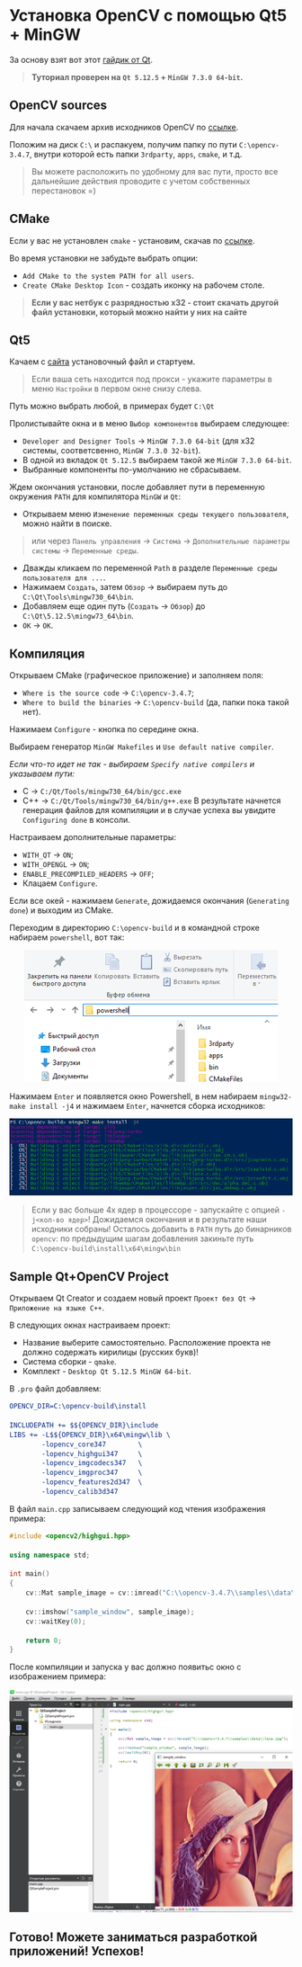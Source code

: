 # Установка OpenCV с помощью Qt5 + MinGW

За основу взят вот этот [гайдик от Qt](https://wiki.qt.io/How_to_setup_Qt_and_openCV_on_Windows).

> **Туториал проверен на `Qt 5.12.5` + `MinGW 7.3.0 64-bit`.**

## OpenCV sources

Для начала скачаем архив исходников OpenCV по [ссылке](https://github.com/opencv/opencv/archive/3.4.7.zip). 

Положим на диск `C:\` и распакуем, получим папку по пути `C:\opencv-3.4.7`, внутри которой есть папки `3rdparty`, `apps`, `cmake`, и т.д.

> Вы можете расположить по удобному для вас пути, просто все дальнейшие действия проводите с учетом собственных перестановок =)

## CMake

Если у вас не установлен `cmake` - установим, скачав по [ссылке](https://github.com/Kitware/CMake/releases/download/v3.16.0-rc1/cmake-3.16.0-rc1-win64-x64.msi).

Во время установки не забудьте выбрать опции:
- `Add CMake to the system PATH for all users`.
- `Create CMake Desktop Icon` - создать иконку на рабочем столе.

> **Если у вас нетбук с разрядностью х32 - стоит скачать другой файл установки, который можно найти у них на сайте**

## Qt5

Качаем с [сайта](https://www.qt.io/download-qt-installer) установочный файл и стартуем.

> Если ваша сеть находится под прокси - укажите параметры в меню `Настройки` в первом окне снизу слева.

Путь можно выбрать любой, в примерах будет `C:\Qt`

Пролистывайте окна и в меню `Выбор компонентов` выбираем следующее:
- `Developer and Designer Tools` -> `MinGW 7.3.0 64-bit` (для x32 системы, соответсвенно, `MinGW 7.3.0 32-bit`).
- В одной из вкладок `Qt 5.12.5` выбираем такой же `MinGW 7.3.0 64-bit`.
- Выбранные компоненты по-умолчанию не сбрасываем.

Ждем окончания установки, после добавляет пути в переменную окружения `PATH` для компилятора `MinGW` и `Qt`:
- Открываем меню `Изменение переменных среды текущего пользователя`, можно найти в поиске.
> или через `Панель управления` -> `Система` -> `Дополнительные параметры системы` -> `Переменные среды`.
- Дважды кликаем по переменной `Path` в разделе `Переменные среды пользователя для ...`.
- Нажимаем `Создать`, затем `Обзор` -> выбираем путь до `C:\Qt\Tools\mingw730_64\bin`.
- Добавляем еще один путь (`Создать` -> `Обзор`) до `С:\Qt\5.12.5\mingw73_64\bin`.
- `OK` -> `OK`.

## Компиляция

Открываем CMake (графическое приложение) и заполняем поля:
- `Where is the source code` -> `C:\opencv-3.4.7`;
- `Where to build the binaries` -> `C:\opencv-build` (да, папки пока такой нет).

Нажимаем `Configure` - кнопка по середине окна.

Выбираем генератор `MinGW Makefiles` и `Use default native compiler`.

*Если что-то идет не так - выбираем `Specify native compilers` и указываем пути:*
- С -> `C:/Qt/Tools/mingw730_64/bin/gcc.exe`
- С++ -> `C:/Qt/Tools/mingw730_64/bin/g++.exe`
В результате начнется генерация файлов для компиляции и в случае успеха вы увидите `Configuring done` в консоли.

Настраиваем дополнительные параметры:
- `WITH_QT` -> `ON`;
- `WITH_OPENGL` -> `ON`;
- `ENABLE_PRECOMPILED_HEADERS` -> `OFF`;
- Клацаем `Configure`.

Если все окей - нажимаем `Generate`, дожидаемся окончания (`Generating done`) и выходим из CMake.

Переходим в директорию `C:\opencv-build` и в командной строке набираем `powershell`, вот так:
<p align="center">
<img src="qt_opencv_mingw/powershell.png">
</p>

Нажимаем `Enter` и появляется окно Powershell, в нем набираем `mingw32-make install -j4` и нажимаем `Enter`, начнется сборка исходников:
<p align="center">
<img src="qt_opencv_mingw/make.png">
</p>

> Если у вас больше 4х ядер в процессоре - запускайте с опцией `-j<кол-во ядер>`!
Дожидаемся окончания и в результате наши исходники собраны! Осталось добавить в `PATH` путь до бинарников `opencv`: по предыдущим шагам добавления закиньте путь `C:\opencv-build\install\x64\mingw\bin` 

## Sample Qt+OpenCV Project

Открываем Qt Creator и создаем новый проект `Проект без Qt` -> `Приложение на языке С++`.

В следующих окнах настраиваем проект:
- Название выберите самостоятельно. Расположение проекта не должно содержать кирилицы (русских букв)!
- Система сборки - `qmake`.
- Комплект - `Desktop Qt 5.12.5 MinGW 64-bit`.

В `.pro` файл добавляем:
```CMake
OPENCV_DIR=C:\opencv-build\install

INCLUDEPATH += $${OPENCV_DIR}\include
LIBS += -L$${OPENCV_DIR}\x64\mingw\lib \
        -lopencv_core347        \
        -lopencv_highgui347     \
        -lopencv_imgcodecs347   \
        -lopencv_imgproc347     \
        -lopencv_features2d347  \
        -lopencv_calib3d347
```

В файл `main.cpp` записываем следующий код чтения изображения примера:
```cpp
#include <opencv2/highgui.hpp>

using namespace std;

int main()
{
    cv::Mat sample_image = cv::imread("C:\\opencv-3.4.7\\samples\\data\\lena.jpg");

    cv::imshow("sample_window", sample_image);
    cv::waitKey(0);

    return 0;
}
```

После компиляции и запуска у вас должно появитьс окно с изображением примера:
<p align="center">
<img src="qt_opencv_mingw/sample.png">
</p>

## Готово! Можете заниматься разработкой приложений! Успехов!
